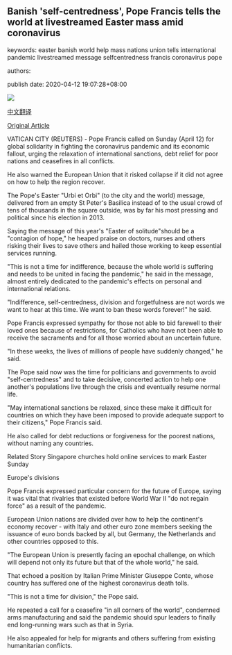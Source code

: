 ## Banish 'self-centredness', Pope Francis tells the world at livestreamed Easter mass amid coronavirus

keywords: easter banish world help mass nations union tells international pandemic livestreamed message selfcentredness francis coronavirus pope

authors: 

publish date: 2020-04-12 19:07:28+08:00

![](https://www.straitstimes.com/sites/default/files/styles/x_large/public/articles/2020/04/12/yq-viti-12042020.jpg?itok=hYRaResA)

[中文翻译](Banish%20%27self-centredness%27%2C%20Pope%20Francis%20tells%20the%20world%20at%20livestreamed%20Easter%20mass%20amid%20coronavirus_zh.md)

[Original Article](https://www.straitstimes.com/world/europe/banish-self-centredness-pope-francis-tells-the-world-at-livestreamed-easter-mass-amid)

VATICAN CITY (REUTERS) - Pope Francis called on Sunday (April 12) for global solidarity in fighting the coronavirus pandemic and its economic fallout, urging the relaxation of international sanctions, debt relief for poor nations and ceasefires in all conflicts.

He also warned the European Union that it risked collapse if it did not agree on how to help the region recover.

The Pope's Easter "Urbi et Orbi" (to the city and the world) message, delivered from an empty St Peter's Basilica instead of to the usual crowd of tens of thousands in the square outside, was by far his most pressing and political since his election in 2013.

Saying the message of this year's "Easter of solitude"should be a "contagion of hope," he heaped praise on doctors, nurses and others risking their lives to save others and hailed those working to keep essential services running.

"This is not a time for indifference, because the whole world is suffering and needs to be united in facing the pandemic," he said in the message, almost entirely dedicated to the pandemic's effects on personal and international relations.

"Indifference, self-centredness, division and forgetfulness are not words we want to hear at this time. We want to ban these words forever\!" he said.

Pope Francis expressed sympathy for those not able to bid farewell to their loved ones because of restrictions, for Catholics who have not been able to receive the sacraments and for all those worried about an uncertain future.

"In these weeks, the lives of millions of people have suddenly changed," he said.

The Pope said now was the time for politicians and governments to avoid "self-centredness" and to take decisive, concerted action to help one another's populations live through the crisis and eventually resume normal life.

"May international sanctions be relaxed, since these make it difficult for countries on which they have been imposed to provide adequate support to their citizens," Pope Francis said.

He also called for debt reductions or forgiveness for the poorest nations, without naming any countries.

Related Story Singapore churches hold online services to mark Easter Sunday

Europe's divisions

Pope Francis expressed particular concern for the future of Europe, saying it was vital that rivalries that existed before World War II "do not regain force" as a result of the pandemic.

European Union nations are divided over how to help the continent's economy recover - with Italy and other euro zone members seeking the issuance of euro bonds backed by all, but Germany, the Netherlands and other countries opposed to this.

"The European Union is presently facing an epochal challenge, on which will depend not only its future but that of the whole world," he said.

That echoed a position by Italian Prime Minister Giuseppe Conte, whose country has suffered one of the highest coronavirus death tolls.

"This is not a time for division," the Pope said.

He repeated a call for a ceasefire "in all corners of the world", condemned arms manufacturing and said the pandemic should spur leaders to finally end long-running wars such as that in Syria.

He also appealed for help for migrants and others suffering from existing humanitarian conflicts.